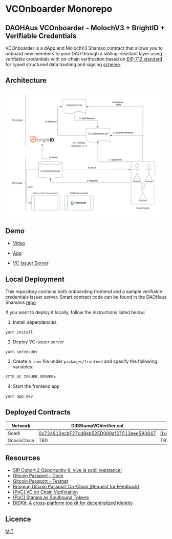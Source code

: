 # VCOnboarder Monorepo

## DAOHAus VCOnboarder - MolochV3 + BrightID + Verifiable Credentials

VCOnboarder is a dApp and MolochV3 Shaman contract that allows you to onboard new members to your DAO through a sibling-resistant layer using verifiable credentials with on-chain verification based on [EIP-712 standard](https://eips.ethereum.org/EIPS/eip-712) for typed structured data hashing and signing [scheme](https://w3c-ccg.github.io/ethereum-eip712-signature-2021-spec/).

## Architecture

![](./docs/VCOnboarder.png)

## Demo

- [Video](https://youtu.be/r-Lx0txy6L8)

- [App](https://amused-rabbit.surge.sh/)

- [VC Issuer Server](https://safe-springs-93379.herokuapp.com)

## Local Deployment

This repository contains both onboarding frontend and a sample verifiable credentials issuer server. Smart contract code can be found in the DAOHaus Shamans [repo](https://github.com/HausDAO/baal-shamans/tree/feat/vc-onboarder)

If you want to deploy it locally, follow the instructions listed below:

1. Install dependencies

```
yarn install
```

2. Deploy VC issuer server

```
yarn serve:dev
```

3. Create a `.env` file under `packages/frontend` and specify the following variables:

```
VITE_VC_ISSUER_SERVER=
```

4. Start the frontend app

```
yarn app:dev
```

## Deployed Contracts

| Network | DIDStampVCVerifier.sol | VCOnboarderShamanSummoner.sol |
| ------- | ---------------------- | ----------------------------- |
| Goerli | [0x734812ecbF27cd8eb52ED089af37513eee593847](https://goerli.etherscan.io/address/0x734812ecbF27cd8eb52ED089af37513eee593847) | [0xd6A54B8Ad07EF14B91fc85940C7A284A589BbBcd](https://goerli.etherscan.io/address/0xd6A54B8Ad07EF14B91fc85940C7A284A589BbBcd) |
| GnosisChain | TBD | TBD |

## Resources

- [SIP Cohort 2 Opportunity 6: vive la sybil resistance!](https://community.supermodular.xyz/t/sip-cohort-2-opportunity-6-vive-la-sybil-resistance/101)
- [Gitcoin Passport - Docs](https://docs.passport.gitcoin.co/)
- [Gitcoin Passport - Testnet](https://testnet.passport.gitcoin.co/#/)
- [Bringing Gitcoin Passport On-Chain [Request for Feedback]](https://gov.gitcoin.co/t/bringing-gitcoin-passport-on-chain-request-for-feedback/12267)
- [[PoC] VC on Chain Verification](https://github.com/gitcoinco/passport/issues/617#issuecomment-1285668189)
- [[PoC] Stamps as Soulbound Tokens](https://github.com/gitcoinco/passport/issues/618#issuecomment-1290046517)
- [DIDKit: A cross-platform toolkit for decentralized identity](https://github.com/spruceid/didkit)

## Licence

[MIT](LICENSE)
